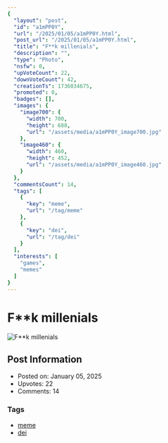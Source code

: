 ```yaml
---
{
  "layout": "post",
  "id": "a1mPP0Y",
  "url": "/2025/01/05/a1mPP0Y.html",
  "post_url": "/2025/01/05/a1mPP0Y.html",
  "title": "F**k millenials",
  "description": "",
  "type": "Photo",
  "nsfw": 0,
  "upVoteCount": 22,
  "downVoteCount": 42,
  "creationTs": 1736034675,
  "promoted": 0,
  "badges": [],
  "images": {
    "image700": {
      "width": 700,
      "height": 688,
      "url": "/assets/media/a1mPP0Y_image700.jpg"
    },
    "image460": {
      "width": 460,
      "height": 452,
      "url": "/assets/media/a1mPP0Y_image460.jpg"
    }
  },
  "commentsCount": 14,
  "tags": [
    {
      "key": "meme",
      "url": "/tag/meme"
    },
    {
      "key": "dei",
      "url": "/tag/dei"
    }
  ],
  "interests": [
    "games",
    "memes"
  ]
}
---
```


# F**k millenials

![F**k millenials](/assets/media/a1mPP0Y_image700.jpg)

## Post Information

- Posted on: January 05, 2025
- Upvotes: 22
- Comments: 14

### Tags

- [meme](/tag/meme)
- [dei](/tag/dei)
